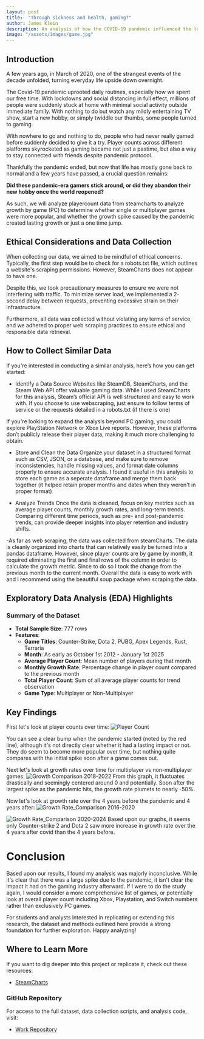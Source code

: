 ```yaml
---
layout: post
title:  "Through sickness and health, gaming?"
author: James Klein
description: An analysis of how the COVID-19 pandemic influenced the long term growth of the gaming industry.
image: "/assets/images/game.jpg"
---
```


## **Introduction**

A few years ago, in March of 2020, one of the strangest events of the decade unfolded, turning everyday life upside down overnight. 

The Covid-19 pandemic uprooted daily routines, especially how we spent our free time. With lockdowns and social distancing in full effect, millions of people were suddenly stuck at home with minimal social activity outside immediate family. With nothing to do but watch any mildly entertaining TV show, start a new hobby, or simply twiddle our thumbs, some people turned to gaming.

With nowhere to go and nothing to do, people who had never really gamed before suddenly decided to give it a try. Player counts across different platforms skyrocketed as gaming became not just a pastime, but also a way to stay connected with friends despite pandemic protocol.  

Thankfully the pandemic ended, but now that life has mostly gone back to normal and a few years have passed, a crucial question remains:  

**Did these pandemic-era gamers stick around, or did they abandon their new hobby once the world reopened?**  

As such, we will analyze playercount data from steamcharts to analyze growth by game (PC) to determine whether single or multiplayer games were more popular, and whether the growth spike caused by the pandemic created lasting growth or just a one time jump.

## Ethical Considerations and Data Collection

When collecting our data, we aimed to be mindful of ethical concerns. Typically, the first step would be to check for a robots.txt file, which outlines a website's scraping permissions. However, SteamCharts does not appear to have one.

Despite this, we took precautionary measures to ensure we were not interfering with traffic. To minimize server load, we implemented a 2-second delay between requests, preventing excessive strain on their infrastructure.

Furthermore, all data was collected without violating any terms of service, and we adhered to proper web scraping practices to ensure ethical and responsible data retrieval.

## How to Collect Similar Data
If you're interested in conducting a similar analysis, here’s how you can get started:

- Identify a Data Source
Websites like SteamDB, SteamCharts, and the Steam Web API offer valuable gaming data. While I used SteamCharts for this analysis, Steam’s official API is well structured and easy to work with. If you choose to use webscraping, just ensure to follow terms of service or the requests detailed in a robots.txt (if there is one)

If you're looking to expand the analysis beyond PC gaming, you could explore PlayStation Network or Xbox Live reports. However, these platforms don’t publicly release their player data, making it much more challenging to obtain.

- Store and Clean the Data
Organize your dataset in a structured format such as CSV, JSON, or a database, and make sure to remove inconsistencies, handle missing values, and format date columns properly to ensure accurate analysis. I found it useful in this analysis to store each game as a seperate dataframe and merge them back together (it helped retain proper months and dates when they weren't in proper format)

- Analyze Trends
Once the data is cleaned, focus on key metrics such as average player counts, monthly growth rates, and long-term trends. Comparing different time periods, such as pre- and post-pandemic trends, can provide deeper insights into player retention and industry shifts.

-As far as web scraping, the data was collected from steamCharts. The data is cleanly organized into charts that can relatively easily be turned into a pandas dataframe. However, since player counts are by game by month, it required eliminating the first and final rows of the column in order to calculate the growth metric. Since to do so I took the change from the previous month to the current month. Overall the data is easy to work with and I recommend using the beautiful soup package when scraping the data.


## Exploratory Data Analysis (EDA) Highlights
### Summary of the Dataset
- **Total Sample Size**: 777 rows
- **Features**:
  - **Game Titles**: Counter-Strike, Dota 2, PUBG, Apex Legends, Rust, Terraria 
  - **Month**: As early as October 1st 2012 - January 1st 2025
  - **Average Player Count**: Mean number of players during that month
  - **Monthly Growth Rate**: Percentage change in player count compared to the previous month
  - **Total Player Count**: Sum of all average player counts for trend observation
  - **Game Type**: Multiplayer or Non-Multiplayer

## Key Findings
First let's look at player counts over time:
![Player Count](https://schneeman71.github.io/Klein-Blog/assets/images/player_count.png)

You can see a clear bump when the pandemic started (noted by the red line), although it's not directly clear whether it had a lasting impact or not. They do seem to become more popular over time, but nothing quite compares with the initial spike soon after a game comes out.

Next let's look at growth rates over time for multiplayer vs non-multiplayer games:
![Growth Comparison 2018-2022](https://schneeman71.github.io/Klein-Blog/assets/images/growth_comparison.png)
From this graph, it fluctuates drastically and seemingly centered around 0 and potentially. Soon after the largest spike as the pandemic hits, the growth rate plumets to nearly -50%.

Now let's look at growth rate over the 4 years before the pandemic and 4 years after:
![Growth Rate_Comparison 2016-2020](https://schneeman71.github.io/Klein-Blog/assets/images/growth_rate_comparison1.png)

![Growth Rate_Comparison 2020-2024](https://schneeman71.github.io/Klein-Blog/assets/images/growth_rate_comparison2.png)
Based upon our graphs, it seems only Counter-strike 2 and Dota 2 saw more increase in growth rate over the 4 years after covid than the 4 years before.

# Conclusion
Based upon our results, I found my analysis was majorly inconclusive. While it's clear that there was a large spike due to the pandemic, it isn't clear the impact it had on the gaming industry afterward. If I were to do the study again, I would consider a more comprehensive list of games, or potentially look at overall player count including Xbox, Playstation, and Switch numbers rather than exclusively PC games.

For students and analysts interested in replicating or extending this research, the dataset and methods outlined here provide a strong foundation for further exploration. Happy analyzing!

## Where to Learn More
If you want to dig deeper into this project or replicate it, check out these resources:
- <a href="https://steamcharts.com/" target="_blank" rel="noopener noreferrer">SteamCharts</a>

### GitHub Repository
For access to the full dataset, data collection scripts, and analysis code, visit:
- <a href="https://github.com/Schneeman71/kleinstat386post2/" target="_blank" rel="noopener noreferrer">Work Repository</a>


